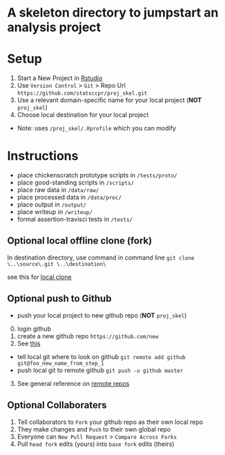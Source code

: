 # A skeleton directory to jumpstart an analysis project

# Setup

1. Start a New Project in [Rstudio](https://www.rstudio.com/) 
2. Use `Version Control` > `Git` > Repo Url `https://github.com/statsccpr/proj_skel.git`
3. Use a relevant domain-specific name for your local project (**NOT** `proj_skel`)
4. Choose local destination for your local project

* Note: uses `/proj_skel/.Rprofile` which you can modify


# Instructions

* place chickenscratch prototype scripts in `/tests/proto/`
* place good-standing scripts in `/scripts/`
* place raw data in `/data/raw/`
* place processed data in `/data/proc/`
* place output in `/output/`
* place writeup in `/writeup/`
* formal assertion-travisci tests in `/tests/`

## Optional local offline clone (fork)
In destination directory, use command in command line
`git clone \..\source\.git \..\destination\`

see this for [local clone](https://stackoverflow.com/questions/21045061/git-clone-from-another-directory?utm_medium=organic&utm_source=google_rich_qa&utm_campaign=google_rich_qa)

## Optional push to Github
* push your local project to new github repo (**NOT** `proj_skel`)
0. login github
1. create a new github repo `https://github.com/new`
2. See [this](http://r-pkgs.had.co.nz/git.html#github-init)
* tell local git where to look on github `git remote add github git@foo_new_name_from_step_1`
* push local git to remote github `git push -u github master`
3. See general reference on [remote repos](https://git-scm.com/book/en/v2/Git-Basics-Working-with-Remotes)

## Optional Collaboraters
1. Tell collaborators to `Fork` your github repo as their own local repo
2. They make changes and `Push` to their own global repo
3. Everyone can `New Pull Request` > `Compare Across Forks` 
4. Pull `head fork` edits (yours) into `base fork` edits (theirs) 

